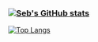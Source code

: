 ### [![Seb's GitHub stats](https://github-readme-stats.vercel.app/api?username=sebsadface)](https://github.com/sebsadface/github-readme-stats)
[![Top Langs](https://github-readme-stats.vercel.app/api/top-langs/?username=sebsadface)](https://github.com/sebsadface/github-readme-stats)

<!--
**sebsadface/sebsadface** is a ✨ _special_ ✨ repository because its `README.md` (this file) appears on your GitHub profile.

Here are some ideas to get you started:

- 🔭 I’m currently working on ...
- 🌱 I’m currently learning ...
- 👯 I’m looking to collaborate on ...
- 🤔 I’m looking for help with ...
- 💬 Ask me about ...
- 📫 How to reach me: ...
- 😄 Pronouns: ...
- ⚡ Fun fact: ...
-->
